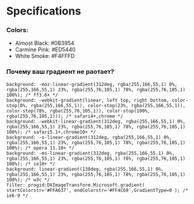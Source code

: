 <h1>Specifications</h1>

<h3>Colors: </h3>
<ul>
<li>Almost Black: #0B3954</li>
<li>Carmine Pink: #ED5440</li>
<li>White Smoke: #F4FFFD</li>
</ul>
<h3>Почему ваш градиент не раотает?</h3>

```css3
background: -moz-linear-gradient(312deg, rgba(255,166,55,1) 0%, rgba(255,166,55,1) 23%, rgba(255,76,105,1) 78%, rgba(255,76,105,1) 100%); /* ff3.6+ */
background: -webkit-gradient(linear, left top, right bottom, color-stop(0%, rgba(255,166,55,1)), color-stop(23%, rgba(255,166,55,1)), color-stop(78%, rgba(255,76,105,1)), color-stop(100%, rgba(255,76,105,1))); /* safari4+,chrome */
background: -webkit-linear-gradient(312deg, rgba(255,166,55,1) 0%, rgba(255,166,55,1) 23%, rgba(255,76,105,1) 78%, rgba(255,76,105,1) 100%); /* safari5.1+,chrome10+ */
background: -o-linear-gradient(312deg, rgba(255,166,55,1) 0%, rgba(255,166,55,1) 23%, rgba(255,76,105,1) 78%, rgba(255,76,105,1) 100%); /* opera 11.10+ */
background: -ms-linear-gradient(312deg, rgba(255,166,55,1) 0%, rgba(255,166,55,1) 23%, rgba(255,76,105,1) 78%, rgba(255,76,105,1) 100%); /* ie10+ */
background: linear-gradient(138deg, rgba(255,166,55,1) 0%, rgba(255,166,55,1) 23%, rgba(255,76,105,1) 78%, rgba(255,76,105,1) 100%); /* w3c */
filter: progid:DXImageTransform.Microsoft.gradient( startColorstr='#FFA637', endColorstr='#FF4C69',GradientType=0 ); /* ie6-9 */
```
